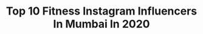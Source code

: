 ---
title: Top 10 Fitness Instagram Influencers In Mumbai In 2020
description: >-
  Find top fitness Instagram influencers in Mumbai in 2020. Most popular hashtags: #fitness #photography #skincare #travel.
platform: Instagram
profiles:
  - username: "amit_dey_photography"
    fullname: >-
      Amit Dey 🇮🇳
    location: "India"
    followers: 70815
    engagement: 1015
    commentsToLikes: 0.006943
    id: ck0u0ij0itub40i196wjsvliz
    verified: false
    hashtags: "#jaguar, #jaguars, #beachday, #holi"
  - username: "imatulpatidar"
    fullname: >-
      ATUL PATIDAR
    location: "India"
    followers: 81960
    engagement: 71
    commentsToLikes: 0.020725
    id: ck15pq4naz3l60i19ryyp0ycv
    verified: false
    hashtags: "#instafashion, #lifestyle, #pandemic, #popxodaily"
  - username: "thefitvogue"
    fullname: >-
      Yash Pal Singh
    location: "India"
    followers: 21451
    engagement: 499
    commentsToLikes: 0.073727
    id: ck6uevdl2takk0j71845dh2us
    verified: false
    hashtags: "#headphones, #upgradetocode, #gharbaithoindia, #earbuds"
  - username: "sweetannu"
    fullname: >-
      Anahita Irani
    location: "India"
    followers: 40114
    engagement: 111
    commentsToLikes: 0.088129
    id: ckaor4pkvlpwe0i78n25pkpe5
    verified: false
    hashtags: "#eatwell, #chicken, #happyeid, #loveudominos"
  - username: "alchemicbeautybyisha"
    fullname: >-
      Alchemic Beauty - Isha Mahabal
    location: "India"
    followers: 8150
    engagement: 593
    commentsToLikes: 0.015565
    id: ckap4rjyz8k500i78z0g53dyw
    verified: false
    hashtags: "#missworking, #beautybloggers, #skincareroutine, #fitness"
  - username: "lipikaborah"
    fullname: >-
      LIPIKA BORAH
    location: "India"
    followers: 22808
    engagement: 174
    commentsToLikes: 0.029209
    id: ck14kpf9uqnfc0i19rrso9czd
    verified: false
    hashtags: "#housebound, #followme, #nature, #zoomtv"
  - username: "indian.model_shoutout"
    fullname: >-
      Indian model shoutout 15k
    location: "India"
    followers: 12256
    engagement: 291
    commentsToLikes: 0.011939
    id: ck15qzlu35e8c0i19iy4f52lm
    verified: false
    hashtags: "#ahmedabad, #rajkot, #rvcjinsta, #delhifood"
  - username: "nishu9953"
    fullname: >-
      Nisha Jaiswal
    location: "India"
    followers: 16316
    engagement: 640
    commentsToLikes: 0.265385
    id: ck8t7azzvg60o0j78w0llw6jd
    verified: false
    hashtags: "#igdaily, #masala, #memes, #instaart"
  - username: "classssy_vogue"
    fullname: >-
      𝐍𝐢𝐭𝐞𝐬𝐡 𝐘𝐚𝐝𝐮𝐯𝐚𝐧𝐬𝐡𝐢
    location: "India"
    followers: 17730
    engagement: 495
    commentsToLikes: 0.497555
    id: ck5zvffw344rv0i148ny1m8im
    verified: false
    hashtags: "#boyfriend, #lovelife, #travel, #tiktokindia"
  - username: "rizwanbachav"
    fullname: >-
      Rizwan Bachav
    location: "India"
    followers: 104746
    engagement: 119
    commentsToLikes: 0.083137
    id: ck13bn741w8l90i195izu775v
    verified: true
    hashtags: "#berlin, #amsterdam, #pswfh, #theiconofecstasy"
---